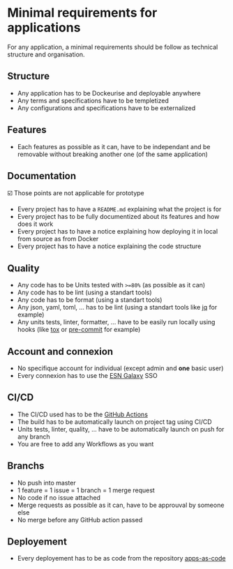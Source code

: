 # Minimal requirements for applications

For any application, a minimal requirements should be follow as technical structure and organisation.

## Structure
- Any application has to be Dockeurise and deployable anywhere
- Any terms and specifications have to be templetized
- Any configurations and specifications have to be externalized

## Features
- Each features as possible as it can, have to be independant and be removable without breaking another one (of the same application)

## Documentation
☑️ Those points are not applicable for prototype
- Every project has to have a `README.md` explaining what the project is for
- Every project has to be fully documentized about its features and how does it work
- Every project has to have a notice explaining how deploying it in local from source as from Docker
- Every project has to have a notice explaining the code structure

## Quality
- Any code has to be Units tested with `>=80%` (as possible as it can)
- Any code has to be lint (using a standart tools)
- Any code has to be format (using a standart tools)
- Any json, yaml, toml, ... has to be lint (using a standart tools like [jq](https://stedolan.github.io/jq/) for example)
- Any units tests, linter, formatter, ... have to be easily run locally using hooks (like [tox](https://tox.wiki/en/latest/) or [pre-commit](https://pre-commit.com/) for example)

## Account and connexion
- No specifique account for individual (except admin and **one** basic user)
- Every connexion has to use the [ESN Galaxy](https://accounts.esn.org/) SSO

## CI/CD
- The CI/CD used has to be the [GitHub Actions](https://github.com/features/actions)
- The build has to be automatically launch on project tag using CI/CD
- Units tests, linter, quality, ... have to be automatically launch on push for any branch
- You are free to add any Workflows as you want

## Branchs
- No push into master
- 1 feature = 1 issue = 1 branch = 1 merge request
- No code if no issue attached
- Merge requests as possible as it can, have to be approuval by someone else
- No merge before any GitHub action passed

## Deployement
- Every deployement has to be as code from the repository [apps-as-code](https://github.com/ESNFranceG33kTeam/apps-as-code)


